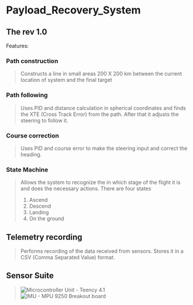 # Payload_Recovery_System
## The rev 1.0  
Features: 
### Path construction 
> Constructs a line in small areas 200 X 200 km between the current location of system and the final target  
### Path following 
> Uses PID and distance calculation in spherical coordinates and finds the XTE (Cross Track Error) from the path. After that it adjusts the steering to follow it. 
### Course correction 
> Uses PID and course error to make the steering input and correct the heading.
### State Machine 
> Allows the system to recognize the in which stage of the flight it is and does the necessary actions.
> There are four states <ol>  <li> Ascend </li> <li>Descend </li> <li>Landing </li> <li>On the ground </li> </ol>
## Telemetry recording 
> Performs recording of the data received from sensors. Stores it in a CSV (Comma Separated Value) format.

## Sensor Suite
> ![Microcontroller Unit - Teency 4.1](https://github.com/MaterialI/Payload_Recovery_System/tree/main/Photos/teensy-4.1-cover.jpeg?raw=true "Microcontroller unit")
> ![IMU - MPU 9250 Breakout board](https://github.com/MaterialI/Payload_Recovery_System/tree/main/Photos/13762-01a.jpg?raw=true "Microcontroller unit")


